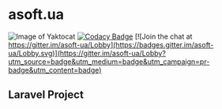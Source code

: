 # asoft.ua
![Image of Yaktocat](https://travis-ci.com/BohdanRyba/asoft.ua.svg?branch=develop)
[![Codacy Badge](https://api.codacy.com/project/badge/Grade/fe94e72d78a2473fa684158264955459)](https://app.codacy.com/app/BohdanRyba/asoft.ua?utm_source=github.com&utm_medium=referral&utm_content=BohdanRyba/asoft.ua&utm_campaign=Badge_Grade_Dashboard)
[![Join the chat at https://gitter.im/asoft-ua/Lobby](https://badges.gitter.im/asoft-ua/Lobby.svg)](https://gitter.im/asoft-ua/Lobby?utm_source=badge&utm_medium=badge&utm_campaign=pr-badge&utm_content=badge)

## Laravel Project

